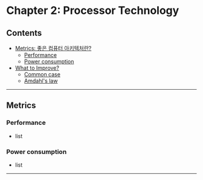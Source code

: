 # Chapter 2: Processor Technology

## Contents
- [Metrics: 좋은 컴퓨터 아키텍처란?](#metrics)
    - [Performance](#metrics-performance)
    - [Power consumption](#metrics-power-consumption)
- [What to Improve?](#what-to-improve)
    - [Common case](#common-case)
    - [Amdahl's law](#amdahl-s-law)

* * *

## Metrics
### Performance<a id="metrics-performance"></a>
- list

### Power consumption<a id="metrics-power-consumption"></a>
- list

* * *
